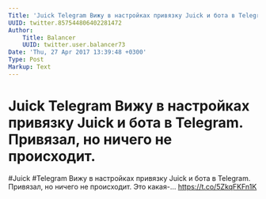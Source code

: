 ```yaml
---
Title: 'Juick Telegram Вижу в настройках привязку Juick и бота в Telegram. Привязал, но ничего не происходит.'
UUID: twitter.857544806402281472
Author:
    Title: Balancer
    UUID: twitter.user.balancer73
Date: 'Thu, 27 Apr 2017 13:39:48 +0300'
Type: Post
Markup: Text
---
```


# Juick Telegram Вижу в настройках привязку Juick и бота в Telegram. Привязал, но ничего не происходит.

#Juick #Telegram Вижу в настройках привязку Juick и бота в
Telegram. Привязал, но ничего не происходит. Это какая-…
https://t.co/5ZkqFKFn1K
